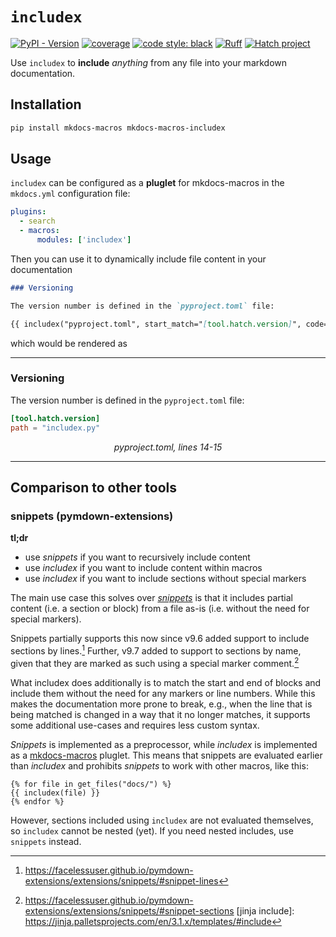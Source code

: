 # `includex`

[![PyPI - Version](https://img.shields.io/pypi/v/init-python-project)](https://pypi.org/project/mkdocs-macros-includex/)
[![coverage](https://codecov.io/gh/jannismain/mkdocs-macros-includex/graph/badge.svg?token=852ISA32PH)](https://codecov.io/gh/jannismain/mkdocs-macros-includex)
[![code style: black](https://img.shields.io/badge/code%20style-black-000000.svg)](https://github.com/psf/black)
[![Ruff](https://img.shields.io/endpoint?url=https://raw.githubusercontent.com/astral-sh/ruff/main/assets/badge/v2.json)](https://github.com/astral-sh/ruff)
[![Hatch project](https://img.shields.io/badge/%F0%9F%A5%9A-Hatch-4051b5.svg)](https://github.com/pypa/hatch)


Use `includex` to **include** *anything* from any file into your markdown documentation.

## Installation

```sh
pip install mkdocs-macros mkdocs-macros-includex
```

## Usage

`includex` can be configured as a **pluglet** for mkdocs-macros in the `mkdocs.yml` configuration file:

```yaml
plugins:
  - search
  - macros:
      modules: ['includex']
```

Then you can use it to dynamically include file content in your documentation

```md
### Versioning

The version number is defined in the `pyproject.toml` file:

{{ includex("pyproject.toml", start_match="[tool.hatch.version]", code=True, lines=2, caption=True) }}
```

which would be rendered as

---

### Versioning

The version number is defined in the `pyproject.toml` file:

```toml
[tool.hatch.version]
path = "includex.py"
```
<div style="text-align: center; font-style: italic;">pyproject.toml, lines 14-15</div>

---

<!-- TODO: Find out which markdown_extensions need to be enabled for which includex features and list them here -->

## Comparison to other tools

### snippets (pymdown-extensions)

**tl;dr**

- use *snippets* if you want to recursively include content
- use *includex* if you want to include content within macros
- use *includex* if you want to include sections without special markers

The main use case this solves over *[snippets][]* is that it includes partial content (i.e. a section or block) from a file as-is (i.e. without the need for special markers).

Snippets partially supports this now since v9.6 added support to include sections by lines.[^snippet-lines]
Further, v9.7 added to support to sections by name, given that they are marked as such using a special marker comment.[^snippet-sections]

What includex does additionally is to match the start and end of blocks and include them without the need for any markers or line numbers.
While this makes the documentation more prone to break, e.g., when the line that is being matched is changed in a way that it no longer matches, it supports some additional use-cases and requires less custom syntax.

*Snippets* is implemented as a preprocessor, while *includex* is implemented as a [mkdocs-macros][] pluglet. This means that snippets are evaluated earlier than *includex* and prohibits *snippets* to work with other macros, like this:

```jinja
{% for file in get_files("docs/") %}
{{ includex(file) }}
{% endfor %}
```

However, sections included using `includex` are not evaluated themselves, so `includex` cannot be nested (yet). If you need nested includes, use `snippets` instead.

<!-- TODO: nesting includes with snippets vs. includex? -->

<!-- ### mkdocs-include-markdown-plugin -->

[mkdocs-macros]: https://mkdocs-macros-plugin.readthedocs.io/
[snippets]: https://facelessuser.github.io/pymdown-extensions/extensions/snippets/
[^snippet-lines]: https://facelessuser.github.io/pymdown-extensions/extensions/snippets/#snippet-lines
[^snippet-sections]: https://facelessuser.github.io/pymdown-extensions/extensions/snippets/#snippet-sections
[jinja include]: https://jinja.palletsprojects.com/en/3.1.x/templates/#include
